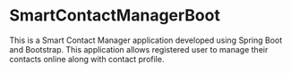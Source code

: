 # SmartContactManagerBoot
This is a Smart Contact Manager application developed using Spring Boot and Bootstrap. This application allows registered user to manage their contacts online along with contact profile.
